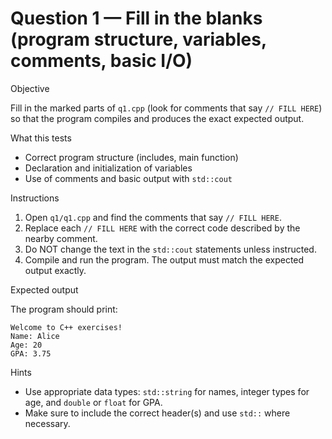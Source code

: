 # Question 1 — Fill in the blanks (program structure, variables, comments, basic I/O)

Objective

Fill in the marked parts of `q1.cpp` (look for comments that say `// FILL HERE`) so that the program compiles and produces the exact expected output.

What this tests

- Correct program structure (includes, main function)
- Declaration and initialization of variables
- Use of comments and basic output with `std::cout`

Instructions

1. Open `q1/q1.cpp` and find the comments that say `// FILL HERE`.
2. Replace each `// FILL HERE` with the correct code described by the nearby comment.
3. Do NOT change the text in the `std::cout` statements unless instructed.
4. Compile and run the program. The output must match the expected output exactly.

Expected output

The program should print:

```
Welcome to C++ exercises!
Name: Alice
Age: 20
GPA: 3.75
```

Hints

- Use appropriate data types: `std::string` for names, integer types for age, and `double` or `float` for GPA.
- Make sure to include the correct header(s) and use `std::` where necessary.
